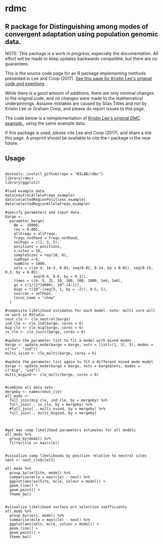 # rdmc
## R package for Distinguishing among modes of convergent adaptation using population genomic data.

NOTE: This package is a work in progress, especially the documentation. All effort will be made to keep updates backwards compatible, but there are no guarantees.

This is the source code page for an R package implementing methods presented in Lee and Coop (2017). [See this page for Kristin Lee's original code and exentions](https://github.com/kristinmlee/rdmc/)

While there is a good amount of additions, there are only minimal changes to the original code, and no changes were made to the mathematical underpinnings. Assume mistakes are caused by Silas Tittes and not by Kristin Lee or Graham Coop, and please do report issues to this page.

The code below is a reimplementation of [Kristin Lee's original DMC example.](https://github.com/kristinmlee/rdmc/blob/master/dmc_example.md), using the same example data.

If this package is used, *please* cite Lee and Coop (2017), and share a link this page. A preprint should be available to cite the r package in the near future. 

## Usage

```

devtools::install_github(repo = "RILAB/rdmc")
library(rdmc)
library(ggplot2)

#load example data
data(neutralAlleleFreqs_example)
data(selectedRegionPositions_example)
data(selectedRegionAlleleFreqs_example)

#specify parameters and input data.
barge <- 
  parameter_barge(
    Ne =  10000,
    rec = 0.005,
    allFreqs = allFreqs,  
    freqs_notRand = freqs_notRand, 
    selPops = c(1, 3, 5),
    positions = positions,
    n_sites = 10,
    sampleSizes = rep(10, 6),
    numPops = 6,
    numBins = 1000,
    sels = c(1e-4, 1e-3, 0.01, seq(0.02, 0.14, by = 0.01), seq(0.15, 0.3, by = 0.05), 
             seq(0.4, 0.6, by = 0.1)),
    times = c(0, 5, 25, 50, 100, 500, 1000, 1e4, 1e6),
    gs = c(1/(2*10000), 10^-(4:1)),
    migs = c(10^-(seq(5, 1, by = -2)), 0.5, 1),
    sources = selPops, 
    locus_name = "chow"
  )

#composite likelihood estimates for each model. note: multi core will no work in RStudio
neut_cle <- cle_neutral(barge)
ind_cle <- cle_ind(barge, cores = 6)
mig_cle <- cle_mig(barge, cores = 6)
sv_cle <- cle_svsrc(barge, cores = 6)

#update the parameter list to fit a model with mixed modes
barge <- update_mode(barge = barge, sets = list(c(1, 3), 5), modes = c("sv", "ind"))
multi_svind <- cle_multi(barge, cores = 6)

#update the parameter list again to fit a different mixed mode model
barge <- update_mode(barge = barge, sets = barge$sets, modes =  c("mig", "ind"))
multi_migind <- cle_multi(barge, cores = 6)


#combine all data sets
mergeby <- names(neut_cle)
all_mods <- 
  full_join(mig_cle, ind_cle, by = mergeby) %>%
  full_join(., sv_cle, by = mergeby) %>% 
  #full_join(., multi_svind, by = mergeby) %>% 
  full_join(., multi_migind, by = mergeby)



#get max comp likelihood parameters estimates for all models
all_mods %>% 
  group_by(model) %>% 
  filter(cle == max(cle))


#visualize comp likelihoods by position relative to neutral sites
neut <- neut_cle$cle[1]

all_mods %>% 
  group_by(selSite, model) %>% 
  summarise(mcle = max(cle) - neut) %>% 
  ggplot(aes(selSite, mcle, colour = model)) +
  geom_line() +
  geom_point() +
  theme_bw()


#visualize likelihood surface wrt selection coefficients
all_mods %>% 
  group_by(sels, model) %>% 
  summarise(mcle = max(cle) - neut) %>% 
  ggplot(aes(sels, mcle, colour = model)) +
  geom_line() +
  geom_point() +
  theme_bw()

```

